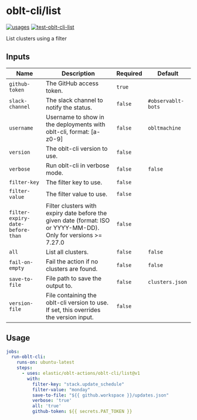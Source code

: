 # <!--name-->oblt-cli/list<!--/name-->

[![usages](https://img.shields.io/badge/usages-white?logo=githubactions&logoColor=blue)](https://github.com/search?q=elastic%2Foblt-actions%2Foblt-cli%2Flist+%28path%3A.github%2Fworkflows+OR+path%3A**%2Faction.yml+OR+path%3A**%2Faction.yaml%29&type=code)
[![test-oblt-cli-list](https://github.com/elastic/oblt-actions/actions/workflows/test-oblt-cli-list.yml/badge.svg?branch=main)](https://github.com/elastic/oblt-actions/actions/workflows/test-oblt-cli-list.yml)

<!--description-->
List clusters using a filter
<!--/description-->

## Inputs
<!--inputs-->
| Name                             | Description                                                                                                     | Required | Default            |
|----------------------------------|-----------------------------------------------------------------------------------------------------------------|----------|--------------------|
| `github-token`                   | The GitHub access token.                                                                                        | `true`   | ` `                |
| `slack-channel`                  | The slack channel to notify the status.                                                                         | `false`  | `#observablt-bots` |
| `username`                       | Username to show in the deployments with oblt-cli, format: [a-z0-9]                                             | `false`  | `obltmachine`      |
| `version`                        | The oblt-cli version to use.                                                                                    | `false`  | ` `                |
| `verbose`                        | Run oblt-cli in verbose mode.                                                                                   | `false`  | `false`            |
| `filter-key`                     | The filter key to use.                                                                                          | `false`  | ` `                |
| `filter-value`                   | The filter value to use.                                                                                        | `false`  | ` `                |
| `filter-expiry-date-before-than` | Filter clusters with expiry date before the given date (format: ISO or YYYY-MM-DD). Only for versions >= 7.27.0 | `false`  | ` `                |
| `all`                            | List all clusters.                                                                                              | `false`  | `false`            |
| `fail-on-empty`                  | Fail the action if no clusters are found.                                                                       | `false`  | `false`            |
| `save-to-file`                   | File path to save the output to.                                                                                | `false`  | `clusters.json`    |
| `version-file`                   | File containing the oblt-cli version to use. If set, this overrides the version input.                          | `false`  | ` `                |
<!--/inputs-->

## Usage
<!--usage action="elastic/oblt-actions/**" version="env:VERSION"-->
```yaml
jobs:
  run-oblt-cli:
    runs-on: ubuntu-latest
    steps:
      - uses: elastic/oblt-actions/oblt-cli/list@v1
        with:
          filter-key: "stack.update_schedule"
          filter-value: "monday"
          save-to-file: "${{ github.workspace }}/updates.json"
          verbose: 'true'
          all: 'true'
          github-token: ${{ secrets.PAT_TOKEN }}
```
<!--/usage-->
